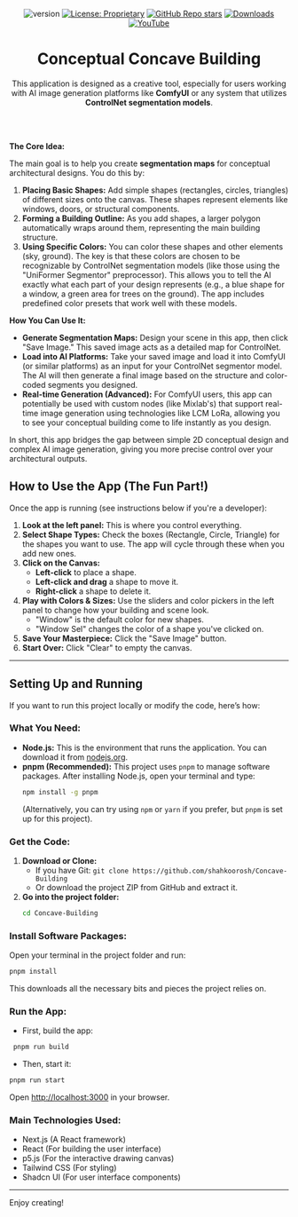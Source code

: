 <div align="center">

![version](https://img.shields.io/badge/Version-1.0.0-blue)
[![License: Proprietary](https://img.shields.io/badge/License-Proprietary-red)](./LICENSE)
[![GitHub Repo stars](https://img.shields.io/github/stars/shahkoorosh/Concave-Building?style=social)](https://github.com/shahkoorosh/Concave-Building/stargazers)
[![Downloads](https://img.shields.io/github/downloads/shahkoorosh/Concave-Building/total?style=flat-square&logo=github&label=Downloads)](https://github.com/shahkoorosh/Concave-Building/releases)
[![YouTube](https://img.shields.io/badge/YouTube-Subscribe-red?logo=youtube&logoColor=white)](https://www.youtube.com/@UD.SMedia)

# Conceptual Concave Building

This application is designed as a creative tool, especially for users working with AI image generation platforms like **ComfyUI** or any system that utilizes **ControlNet segmentation models**.

</div>

<br>
<br>

**The Core Idea:**

The main goal is to help you create **segmentation maps** for conceptual architectural designs. You do this by:

1.  **Placing Basic Shapes:** Add simple shapes (rectangles, circles, triangles) of different sizes onto the canvas. These shapes represent elements like windows, doors, or structural components.
2.  **Forming a Building Outline:** As you add shapes, a larger polygon automatically wraps around them, representing the main building structure.
3.  **Using Specific Colors:** You can color these shapes and other elements (sky, ground). The key is that these colors are chosen to be recognizable by ControlNet segmentation models (like those using the "UniFormer Segmentor" preprocessor). This allows you to tell the AI exactly what each part of your design represents (e.g., a blue shape for a window, a green area for trees on the ground). The app includes predefined color presets that work well with these models.

**How You Can Use It:**

* **Generate Segmentation Maps:** Design your scene in this app, then click "Save Image." This saved image acts as a detailed map for ControlNet.
* **Load into AI Platforms:** Take your saved image and load it into ComfyUI (or similar platforms) as an input for your ControlNet segmentor model. The AI will then generate a final image based on the structure and color-coded segments you designed.
* **Real-time Generation (Advanced):** For ComfyUI users, this app can potentially be used with custom nodes (like Mixlab's) that support real-time image generation using technologies like LCM LoRa, allowing you to see your conceptual building come to life instantly as you design.

In short, this app bridges the gap between simple 2D conceptual design and complex AI image generation, giving you more precise control over your architectural outputs.

## How to Use the App (The Fun Part!)

Once the app is running (see instructions below if you're a developer):

1.  **Look at the left panel:** This is where you control everything.
2.  **Select Shape Types:** Check the boxes (Rectangle, Circle, Triangle) for the shapes you want to use. The app will cycle through these when you add new ones.
3.  **Click on the Canvas:**
    * **Left-click** to place a shape.
    * **Left-click and drag** a shape to move it.
    * **Right-click** a shape to delete it.
4.  **Play with Colors & Sizes:** Use the sliders and color pickers in the left panel to change how your building and scene look.
    * "Window" is the default color for new shapes.
    * "Window Sel" changes the color of a shape you've clicked on.
5.  **Save Your Masterpiece:** Click the "Save Image" button.
6.  **Start Over:** Click "Clear" to empty the canvas.

---

## Setting Up and Running

If you want to run this project locally or modify the code, here’s how:

### What You Need:

* **Node.js:** This is the environment that runs the application. You can download it from [nodejs.org](https://nodejs.org/).
* **pnpm (Recommended):** This project uses `pnpm` to manage software packages. After installing Node.js, open your terminal and type:
    ```bash
    npm install -g pnpm
    ```
    (Alternatively, you can try using `npm` or `yarn` if you prefer, but `pnpm` is set up for this project).

### Get the Code:

1.  **Download or Clone:**
    * If you have Git: `git clone https://github.com/shahkoorosh/Concave-Building`
    * Or download the project ZIP from GitHub and extract it.
2.  **Go into the project folder:**
    ```bash
    cd Concave-Building
    ```

### Install Software Packages:

Open your terminal in the project folder and run:

```bash
pnpm install
````

This downloads all the necessary bits and pieces the project relies on.

### Run the App:

* First, build the app:
```bash
 pnpm run build
 ```
* Then, start it:
```bash
pnpm run start
 ```

Open [http://localhost:3000](https://www.google.com/search?q=http://localhost:3000) in your browser.

### Main Technologies Used:

  * Next.js (A React framework)
  * React (For building the user interface)
  * p5.js (For the interactive drawing canvas)
  * Tailwind CSS (For styling)
  * Shadcn UI (For user interface components)

-----

Enjoy creating\!
